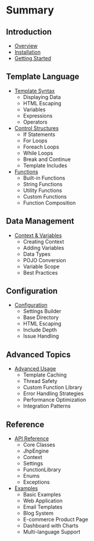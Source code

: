 # Summary

## Introduction
* [Overview](README.md)
* [Installation](installation.md)
* [Getting Started](getting-started.md)

## Template Language
* [Template Syntax](template-syntax.md)
  * Displaying Data
  * HTML Escaping
  * Variables
  * Expressions
  * Operators
* [Control Structures](control-structures.md)
  * If Statements
  * For Loops
  * Foreach Loops
  * While Loops
  * Break and Continue
  * Template Includes
* [Functions](functions.md)
  * Built-in Functions
  * String Functions
  * Utility Functions
  * Custom Functions
  * Function Composition

## Data Management
* [Context & Variables](context-variables.md)
  * Creating Context
  * Adding Variables
  * Data Types
  * POJO Conversion
  * Variable Scope
  * Best Practices

## Configuration
* [Configuration](configuration.md)
  * Settings Builder
  * Base Directory
  * HTML Escaping
  * Include Depth
  * Issue Handling

## Advanced Topics
* [Advanced Usage](advanced-usage.md)
  * Template Caching
  * Thread Safety
  * Custom Function Library
  * Error Handling Strategies
  * Performance Optimization
  * Integration Patterns

## Reference
* [API Reference](api-reference.md)
  * Core Classes
  * JhpEngine
  * Context
  * Settings
  * FunctionLibrary
  * Enums
  * Exceptions
* [Examples](examples.md)
  * Basic Examples
  * Web Application
  * Email Templates
  * Blog System
  * E-commerce Product Page
  * Dashboard with Charts
  * Multi-language Support
